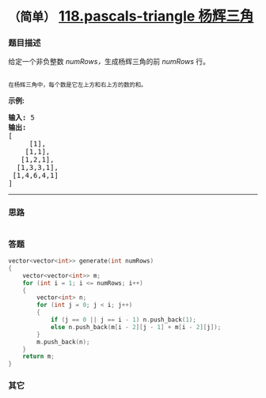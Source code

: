 # `（简单）` [118.pascals-triangle 杨辉三角](https://leetcode-cn.com/problems/pascals-triangle/)

### 题目描述
<p>给定一个非负整数&nbsp;<em>numRows，</em>生成杨辉三角的前&nbsp;<em>numRows&nbsp;</em>行。</p>

<p><img src="https://upload.wikimedia.org/wikipedia/commons/0/0d/PascalTriangleAnimated2.gif" alt=""></p>

<p><small>在杨辉三角中，每个数是它左上方和右上方的数的和。</small></p>

<p><strong>示例:</strong></p>

<pre><strong>输入:</strong> 5
<strong>输出:</strong>
[
     [1],
    [1,1],
   [1,2,1],
  [1,3,3,1],
 [1,4,6,4,1]
]</pre>


---
### 思路
```
```

### 答题
``` C++
vector<vector<int>> generate(int numRows)
{
	vector<vector<int>> m;
	for (int i = 1; i <= numRows; i++)
	{
		vector<int> n;
		for (int j = 0; j < i; j++)
		{
			if (j == 0 || j == i - 1) n.push_back(1);
			else n.push_back(m[i - 2][j - 1] + m[i - 2][j]);
		}
		m.push_back(n);
	}
	return m;
}

```

### 其它
``` C++
```

